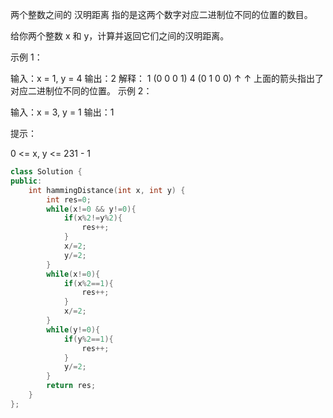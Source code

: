 两个整数之间的 汉明距离 指的是这两个数字对应二进制位不同的位置的数目。

给你两个整数 x 和 y，计算并返回它们之间的汉明距离。

 

示例 1：

输入：x = 1, y = 4
输出：2
解释：
1   (0 0 0 1)
4   (0 1 0 0)
       ↑   ↑
上面的箭头指出了对应二进制位不同的位置。
示例 2：

输入：x = 3, y = 1
输出：1


提示：

0 <= x, y <= 231 - 1

```cpp
class Solution {
public:
    int hammingDistance(int x, int y) {
        int res=0;
        while(x!=0 && y!=0){
            if(x%2!=y%2){
                res++;
            }
            x/=2;
            y/=2;
        }
        while(x!=0){
            if(x%2==1){
                res++;
            }
            x/=2;
        }
        while(y!=0){
            if(y%2==1){
                res++;
            }
            y/=2;
        }
        return res;
    }
};
```

